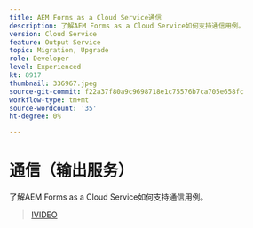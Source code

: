 ```yaml
---
title: AEM Forms as a Cloud Service通信
description: 了解AEM Forms as a Cloud Service如何支持通信用例。
version: Cloud Service
feature: Output Service
topic: Migration, Upgrade
role: Developer
level: Experienced
kt: 8917
thumbnail: 336967.jpeg
source-git-commit: f22a37f80a9c9698718e1c75576b7ca705e658fc
workflow-type: tm+mt
source-wordcount: '35'
ht-degree: 0%

---
```



# 通信（输出服务）

了解AEM Forms as a Cloud Service如何支持通信用例。

>[!VIDEO](https://video.tv.adobe.com/v/336967/?quality=12&learn=on)
